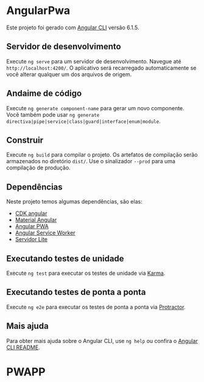 # AngularPwa

Este projeto foi gerado com [Angular CLI](https://github.com/angular/angular-cli) versão 6.1.5.

## Servidor de desenvolvimento

Execute `ng serve` para um servidor de desenvolvimento. Navegue até `http://localhost:4200/`. O aplicativo será recarregado automaticamente se você alterar qualquer um dos arquivos de origem.

## Andaime de código

Execute `ng generate component-name` para gerar um novo componente. Você também pode usar `ng generate directiva|pipe|service|class|guard|interface|enum|module`.

## Construir

Execute `ng build` para compilar o projeto. Os artefatos de compilação serão armazenados no diretório `dist/`. Use o sinalizador `--prod` para uma compilação de produção.

## Dependências

Neste projeto temos algumas dependências, são elas:
* [CDK angular](https://material.angular.io/cdk)
* [Material Angular](https://material.angular.io/)
* [Angular PWA](https://www.npmjs.com/package/@angular/pwa)
* [Angular Service Worker](https://angular.io/guide/service-worker-intro)
* [Servidor Lite](https://www.npmjs.com/package/lite-server)

## Executando testes de unidade

Execute `ng test` para executar os testes de unidade via [Karma](https://karma-runner.github.io).

## Executando testes de ponta a ponta

Execute `ng e2e` para executar os testes de ponta a ponta via [Protractor](http://www.protractortest.org/).

## Mais ajuda

Para obter mais ajuda sobre o Angular CLI, use `ng help` ou confira o [Angular CLI README](https://github.com/angular/angular-cli/blob/master/README.md).
# PWAPP
